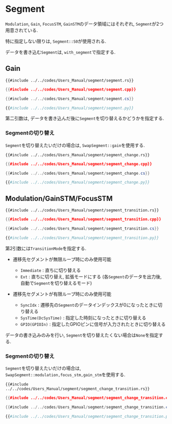 # Segment

`Modulation`, `Gain`, `FocusSTM`, `GainSTM`のデータ領域にはそれぞれ, `Segment`が2つ用意されている.

特に指定しない限りは, `Segment::S0`が使用される.

データを書き込む`Segment`は, `with_segment`で指定する.

## Gain

```rust,edition2021
{{#include ../../codes/Users_Manual/segment/segment.rs}}
```

```cpp
{{#include ../../codes/Users_Manual/segment/segment.cpp}}
```

```cs
{{#include ../../codes/Users_Manual/segment/segment.cs}}
```

```python
{{#include ../../codes/Users_Manual/segment/segment.py}}
```

第二引数は, データを書き込んだ後に`Segment`を切り替えるかどうかを指定する.

### Segmentの切り替え

`Segment`を切り替えたいだけの場合は, `SwapSegment::gain`を使用する.

```rust,edition2021
{{#include ../../codes/Users_Manual/segment/segment_change.rs}}
```

```cpp
{{#include ../../codes/Users_Manual/segment/segment_change.cpp}}
```

```cs
{{#include ../../codes/Users_Manual/segment/segment_change.cs}}
```

```python
{{#include ../../codes/Users_Manual/segment/segment_change.py}}
```

## Modulation/GainSTM/FocusSTM

```rust,edition2021
{{#include ../../codes/Users_Manual/segment/segment_transition.rs}}
```

```cpp
{{#include ../../codes/Users_Manual/segment/segment_transition.cpp}}
```

```cs
{{#include ../../codes/Users_Manual/segment/segment_transition.cs}}
```

```python
{{#include ../../codes/Users_Manual/segment/segment_transition.py}}
```

第2引数には`TransitionMode`を指定する.

- 遷移先セグメントが無限ループ時にのみ使用可能
    - `Immediate` : 直ちに切り替える
    - `Ext`       : 直ちに切り替え, 拡張モードにする (各`Segment`のデータを出力後, 自動で`Segment`を切り替えるモード)

- 遷移先セグメントが有限ループ時にのみ使用可能
    - `SyncIdx`               : 遷移先の`Segment`のデータインデックスが$0$になったときに切り替える
    - `SysTime(DcSysTime)`    : 指定した時刻になったときに切り替える
    - `GPIO(GPIOIn)`          : 指定したGPIOピンに信号が入力されたときに切り替える

データの書き込みのみを行い, `Segment`を切り替えたくない場合は`None`を指定する.

### Segmentの切り替え

`Segment`を切り替えたいだけの場合は, `SwapSegment::modulation,focus_stm,gain_stm`を使用する.

```rust,edition2021
{{#include ../../codes/Users_Manual/segment/segment_change_transition.rs}}
```

```cpp
{{#include ../../codes/Users_Manual/segment/segment_change_transition.cpp}}
```

```cs
{{#include ../../codes/Users_Manual/segment/segment_change_transition.cs}}
```

```python
{{#include ../../codes/Users_Manual/segment/segment_change_transition.py}}
```
